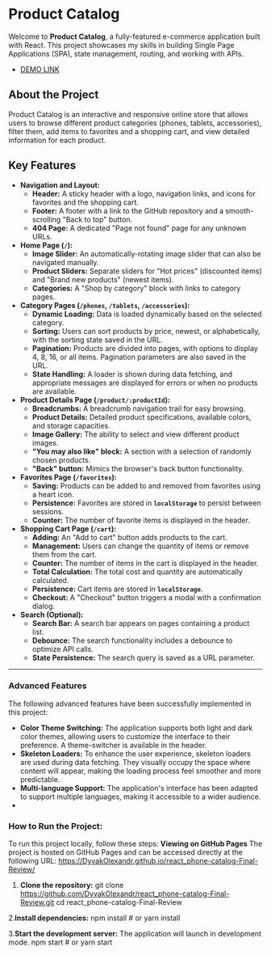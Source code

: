 # Product Catalog

Welcome to **Product Catalog**, a fully-featured e-commerce application built with React. This project showcases my skills in building Single Page Applications (SPA), state management, routing, and working with APIs.

- [DEMO LINK](https://DyvakOlexandr.github.io/react_phone-catalog-Final-Review/)

## About the Project

Product Catalog is an interactive and responsive online store that allows users to browse different product categories (phones, tablets, accessories), filter them, add items to favorites and a shopping cart, and view detailed information for each product.

## Key Features

  * **Navigation and Layout:**
      * **Header:** A sticky header with a logo, navigation links, and icons for favorites and the shopping cart.
      * **Footer:** A footer with a link to the GitHub repository and a smooth-scrolling "Back to top" button.
      * **404 Page:** A dedicated "Page not found" page for any unknown URLs.
  * **Home Page (`/`):**
      * **Image Slider:** An automatically-rotating image slider that can also be navigated manually.
      * **Product Sliders:** Separate sliders for "Hot prices" (discounted items) and "Brand new products" (newest items).
      * **Categories:** A "Shop by category" block with links to category pages.
  * **Category Pages (`/phones`, `/tablets`, `/accessories`):**
      * **Dynamic Loading:** Data is loaded dynamically based on the selected category.
      * **Sorting:** Users can sort products by price, newest, or alphabetically, with the sorting state saved in the URL.
      * **Pagination:** Products are divided into pages, with options to display 4, 8, 16, or all items. Pagination parameters are also saved in the URL.
      * **State Handling:** A loader is shown during data fetching, and appropriate messages are displayed for errors or when no products are available.
  * **Product Details Page (`/product/:productId`):**
      * **Breadcrumbs:** A breadcrumb navigation trail for easy browsing.
      * **Product Details:** Detailed product specifications, available colors, and storage capacities.
      * **Image Gallery:** The ability to select and view different product images.
      * **"You may also like" block:** A section with a selection of randomly chosen products.
      * **"Back" button:** Mimics the browser's back button functionality.
  * **Favorites Page (`/favorites`):**
      * **Saving:** Products can be added to and removed from favorites using a heart icon.
      * **Persistence:** Favorites are stored in **`localStorage`** to persist between sessions.
      * **Counter:** The number of favorite items is displayed in the header.
  * **Shopping Cart Page (`/cart`):**
      * **Adding:** An "Add to cart" button adds products to the cart.
      * **Management:** Users can change the quantity of items or remove them from the cart.
      * **Counter:** The number of items in the cart is displayed in the header.
      * **Total Calculation:** The total cost and quantity are automatically calculated.
      * **Persistence:** Cart items are stored in **`localStorage`**.
      * **Checkout:** A "Checkout" button triggers a modal with a confirmation dialog.
  * **Search (Optional):**
      * **Search Bar:** A search bar appears on pages containing a product list.
      * **Debounce:** The search functionality includes a debounce to optimize API calls.
      * **State Persistence:** The search query is saved as a URL parameter.

-----

### **Advanced Features**

The following advanced features have been successfully implemented in this project:

  * **Color Theme Switching:** The application supports both light and dark color themes, allowing users to customize the interface to their preference. A theme-switcher is available in the header.
  * **Skeleton Loaders:** To enhance the user experience, skeleton loaders are used during data fetching. They visually occupy the space where content will appear, making the loading process feel smoother and more predictable.
  * **Multi-language Support:** The application's interface has been adapted to support multiple languages, making it accessible to a wider audience.
  * 
### **How to Run the Project:**
To run this project locally, follow these steps:
**Viewing on GitHub Pages**
The project is hosted on GitHub Pages and can be accessed directly at the following URL:
https://DyvakOlexandr.github.io/react_phone-catalog-Final-Review/

   1. **Clone the repository:**
   git clone https://github.com/DyvakOlexandr/react_phone-catalog-Final-Review.git
   cd react_phone-catalog-Final-Review

   2.**Install dependencies:**
     npm install
     # or
     yarn install

   3.**Start the development server:**
     The application will launch in development mode.
     npm start
     # or
     yarn start
